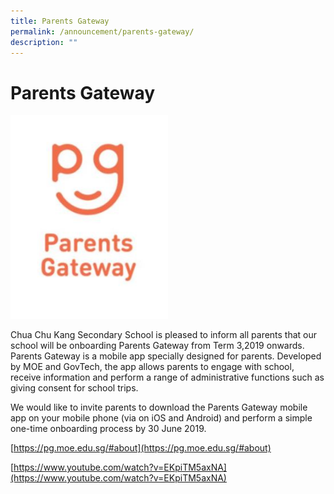 ```yaml
---
title: Parents Gateway
permalink: /announcement/parents-gateway/
description: ""
---
```

# **Parents Gateway**
  
<img src="/images/Parents%20Gateway.jpg" 
     style="width:50%">
		 
Chua Chu Kang Secondary School is pleased to inform all parents that our school will be onboarding Parents Gateway from Term 3,2019 onwards.  Parents Gateway is a mobile app specially designed for parents. Developed by MOE and GovTech, the app allows parents to engage with school, receive information and perform a range of administrative functions such as giving consent for school trips.  
  
We would like to invite parents to download the Parents Gateway mobile app on your mobile phone (via on iOS and Android) and perform a simple one-time onboarding process by 30 June 2019.  
  

[https://pg.moe.edu.sg/#about](https://pg.moe.edu.sg/#about)  

[https://www.youtube.com/watch?v=EKpiTM5axNA](https://www.youtube.com/watch?v=EKpiTM5axNA)